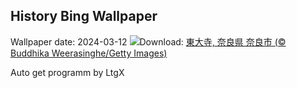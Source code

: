 ## History Bing Wallpaper
Wallpaper date: 2024-03-12
![](https://www.bing.com/th?id=OHR.OmizutoriNew_JA-JP3433655435_UHD.jpg&w=1000)Download: [東大寺, 奈良県 奈良市 (© Buddhika Weerasinghe/Getty Images)](https://www.bing.com/th?id=OHR.OmizutoriNew_JA-JP3433655435_UHD.jpg)

Auto get programm by LtgX
